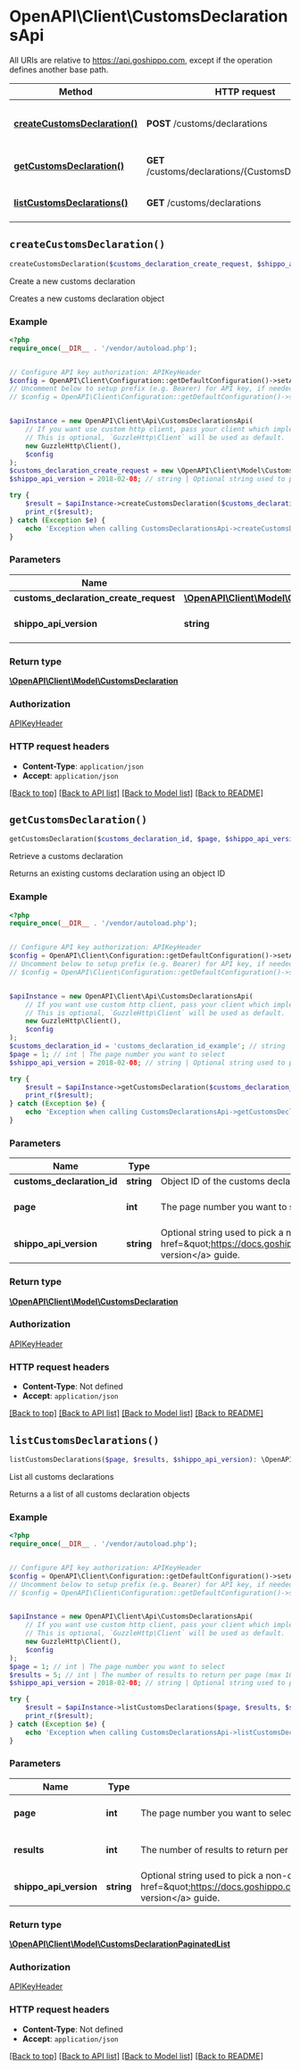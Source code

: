 # OpenAPI\Client\CustomsDeclarationsApi

All URIs are relative to https://api.goshippo.com, except if the operation defines another base path.

| Method | HTTP request | Description |
| ------------- | ------------- | ------------- |
| [**createCustomsDeclaration()**](CustomsDeclarationsApi.md#createCustomsDeclaration) | **POST** /customs/declarations | Create a new customs declaration |
| [**getCustomsDeclaration()**](CustomsDeclarationsApi.md#getCustomsDeclaration) | **GET** /customs/declarations/{CustomsDeclarationId} | Retrieve a customs declaration |
| [**listCustomsDeclarations()**](CustomsDeclarationsApi.md#listCustomsDeclarations) | **GET** /customs/declarations | List all customs declarations |


## `createCustomsDeclaration()`

```php
createCustomsDeclaration($customs_declaration_create_request, $shippo_api_version): \OpenAPI\Client\Model\CustomsDeclaration
```

Create a new customs declaration

Creates a new customs declaration object

### Example

```php
<?php
require_once(__DIR__ . '/vendor/autoload.php');


// Configure API key authorization: APIKeyHeader
$config = OpenAPI\Client\Configuration::getDefaultConfiguration()->setApiKey('Authorization', 'YOUR_API_KEY');
// Uncomment below to setup prefix (e.g. Bearer) for API key, if needed
// $config = OpenAPI\Client\Configuration::getDefaultConfiguration()->setApiKeyPrefix('Authorization', 'Bearer');


$apiInstance = new OpenAPI\Client\Api\CustomsDeclarationsApi(
    // If you want use custom http client, pass your client which implements `GuzzleHttp\ClientInterface`.
    // This is optional, `GuzzleHttp\Client` will be used as default.
    new GuzzleHttp\Client(),
    $config
);
$customs_declaration_create_request = new \OpenAPI\Client\Model\CustomsDeclarationCreateRequest(); // \OpenAPI\Client\Model\CustomsDeclarationCreateRequest | CustomsDeclaration details.
$shippo_api_version = 2018-02-08; // string | Optional string used to pick a non-default API version to use. See our <a href=\"https://docs.goshippo.com/docs/api_concepts/apiversioning/\">API version</a> guide.

try {
    $result = $apiInstance->createCustomsDeclaration($customs_declaration_create_request, $shippo_api_version);
    print_r($result);
} catch (Exception $e) {
    echo 'Exception when calling CustomsDeclarationsApi->createCustomsDeclaration: ', $e->getMessage(), PHP_EOL;
}
```

### Parameters

| Name | Type | Description  | Notes |
| ------------- | ------------- | ------------- | ------------- |
| **customs_declaration_create_request** | [**\OpenAPI\Client\Model\CustomsDeclarationCreateRequest**](../Model/CustomsDeclarationCreateRequest.md)| CustomsDeclaration details. | |
| **shippo_api_version** | **string**| Optional string used to pick a non-default API version to use. See our &lt;a href&#x3D;\&quot;https://docs.goshippo.com/docs/api_concepts/apiversioning/\&quot;&gt;API version&lt;/a&gt; guide. | [optional] |

### Return type

[**\OpenAPI\Client\Model\CustomsDeclaration**](../Model/CustomsDeclaration.md)

### Authorization

[APIKeyHeader](../../README.md#APIKeyHeader)

### HTTP request headers

- **Content-Type**: `application/json`
- **Accept**: `application/json`

[[Back to top]](#) [[Back to API list]](../../README.md#endpoints)
[[Back to Model list]](../../README.md#models)
[[Back to README]](../../README.md)

## `getCustomsDeclaration()`

```php
getCustomsDeclaration($customs_declaration_id, $page, $shippo_api_version): \OpenAPI\Client\Model\CustomsDeclaration
```

Retrieve a customs declaration

Returns an existing customs declaration using an object ID

### Example

```php
<?php
require_once(__DIR__ . '/vendor/autoload.php');


// Configure API key authorization: APIKeyHeader
$config = OpenAPI\Client\Configuration::getDefaultConfiguration()->setApiKey('Authorization', 'YOUR_API_KEY');
// Uncomment below to setup prefix (e.g. Bearer) for API key, if needed
// $config = OpenAPI\Client\Configuration::getDefaultConfiguration()->setApiKeyPrefix('Authorization', 'Bearer');


$apiInstance = new OpenAPI\Client\Api\CustomsDeclarationsApi(
    // If you want use custom http client, pass your client which implements `GuzzleHttp\ClientInterface`.
    // This is optional, `GuzzleHttp\Client` will be used as default.
    new GuzzleHttp\Client(),
    $config
);
$customs_declaration_id = 'customs_declaration_id_example'; // string | Object ID of the customs declaration
$page = 1; // int | The page number you want to select
$shippo_api_version = 2018-02-08; // string | Optional string used to pick a non-default API version to use. See our <a href=\"https://docs.goshippo.com/docs/api_concepts/apiversioning/\">API version</a> guide.

try {
    $result = $apiInstance->getCustomsDeclaration($customs_declaration_id, $page, $shippo_api_version);
    print_r($result);
} catch (Exception $e) {
    echo 'Exception when calling CustomsDeclarationsApi->getCustomsDeclaration: ', $e->getMessage(), PHP_EOL;
}
```

### Parameters

| Name | Type | Description  | Notes |
| ------------- | ------------- | ------------- | ------------- |
| **customs_declaration_id** | **string**| Object ID of the customs declaration | |
| **page** | **int**| The page number you want to select | [optional] [default to 1] |
| **shippo_api_version** | **string**| Optional string used to pick a non-default API version to use. See our &lt;a href&#x3D;\&quot;https://docs.goshippo.com/docs/api_concepts/apiversioning/\&quot;&gt;API version&lt;/a&gt; guide. | [optional] |

### Return type

[**\OpenAPI\Client\Model\CustomsDeclaration**](../Model/CustomsDeclaration.md)

### Authorization

[APIKeyHeader](../../README.md#APIKeyHeader)

### HTTP request headers

- **Content-Type**: Not defined
- **Accept**: `application/json`

[[Back to top]](#) [[Back to API list]](../../README.md#endpoints)
[[Back to Model list]](../../README.md#models)
[[Back to README]](../../README.md)

## `listCustomsDeclarations()`

```php
listCustomsDeclarations($page, $results, $shippo_api_version): \OpenAPI\Client\Model\CustomsDeclarationPaginatedList
```

List all customs declarations

Returns a a list of all customs declaration objects

### Example

```php
<?php
require_once(__DIR__ . '/vendor/autoload.php');


// Configure API key authorization: APIKeyHeader
$config = OpenAPI\Client\Configuration::getDefaultConfiguration()->setApiKey('Authorization', 'YOUR_API_KEY');
// Uncomment below to setup prefix (e.g. Bearer) for API key, if needed
// $config = OpenAPI\Client\Configuration::getDefaultConfiguration()->setApiKeyPrefix('Authorization', 'Bearer');


$apiInstance = new OpenAPI\Client\Api\CustomsDeclarationsApi(
    // If you want use custom http client, pass your client which implements `GuzzleHttp\ClientInterface`.
    // This is optional, `GuzzleHttp\Client` will be used as default.
    new GuzzleHttp\Client(),
    $config
);
$page = 1; // int | The page number you want to select
$results = 5; // int | The number of results to return per page (max 100, default 5)
$shippo_api_version = 2018-02-08; // string | Optional string used to pick a non-default API version to use. See our <a href=\"https://docs.goshippo.com/docs/api_concepts/apiversioning/\">API version</a> guide.

try {
    $result = $apiInstance->listCustomsDeclarations($page, $results, $shippo_api_version);
    print_r($result);
} catch (Exception $e) {
    echo 'Exception when calling CustomsDeclarationsApi->listCustomsDeclarations: ', $e->getMessage(), PHP_EOL;
}
```

### Parameters

| Name | Type | Description  | Notes |
| ------------- | ------------- | ------------- | ------------- |
| **page** | **int**| The page number you want to select | [optional] [default to 1] |
| **results** | **int**| The number of results to return per page (max 100, default 5) | [optional] [default to 5] |
| **shippo_api_version** | **string**| Optional string used to pick a non-default API version to use. See our &lt;a href&#x3D;\&quot;https://docs.goshippo.com/docs/api_concepts/apiversioning/\&quot;&gt;API version&lt;/a&gt; guide. | [optional] |

### Return type

[**\OpenAPI\Client\Model\CustomsDeclarationPaginatedList**](../Model/CustomsDeclarationPaginatedList.md)

### Authorization

[APIKeyHeader](../../README.md#APIKeyHeader)

### HTTP request headers

- **Content-Type**: Not defined
- **Accept**: `application/json`

[[Back to top]](#) [[Back to API list]](../../README.md#endpoints)
[[Back to Model list]](../../README.md#models)
[[Back to README]](../../README.md)

